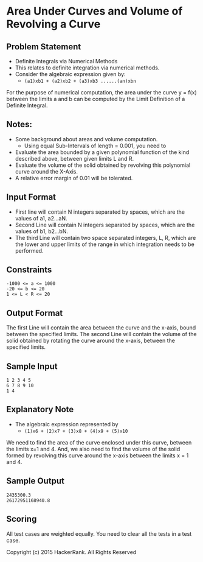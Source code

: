 # Area Under Curves and Volume of Revolving a Curve

## Problem Statement

* Definite Integrals via Numerical Methods
* This relates to definite integration via numerical methods.
* Consider the algebraic expression given by:
  * `(a1)xb1 + (a2)xb2 + (a3)xb3 ......(an)xbn`

For the purpose of numerical computation, the area under the curve y = f(x) between the limits a and b can be computed by the Limit Definition of a Definite Integral.

## Notes: 

* Some background about areas and volume computation.
  * Using equal Sub-Intervals of length = 0.001, you need to
* Evaluate the area bounded by a given polynomial function of the kind described above, between given limits L and R.
* Evaluate the volume of the solid obtained by revolving this polynomial curve around the X-Axis.
* A relative error margin of 0.01 will be tolerated.

## Input Format 

* First line will contain N integers separated by spaces, which are the values of a1, a2...aN.
* Second Line will contain N integers separated by spaces, which are the values of b1, b2...bN.
* The third Line will contain two space separated integers, L, R, which are the lower and upper limits of the range in which integration needs to be performed.

## Constraints 

```
-1000 <= a <= 1000 
-20 <= b <= 20 
1 <= L < R <= 20
```

## Output Format

The first Line will contain the area between the curve and the x-axis, bound between the specified limits. The second Line will contain the volume of the solid obtained by rotating the curve around the x-axis, between the specified limits.

## Sample Input

```
1 2 3 4 5
6 7 8 9 10
1 4  
```

## Explanatory Note

* The algebraic expression represented by
  * `(1)x6 + (2)x7 + (3)x8 + (4)x9 + (5)x10`

We need to find the area of the curve enclosed under this curve, between the limits x=1 and 4. And, we also need to find the volume of the solid formed by revolving this curve around the x-axis between the limits x = 1 and 4.

## Sample Output

```
2435300.3
26172951168940.8
```

## Scoring

All test cases are weighted equally. You need to clear all the tests in a test case.

Copyright (c) 2015 HackerRank.
All Rights Reserved
